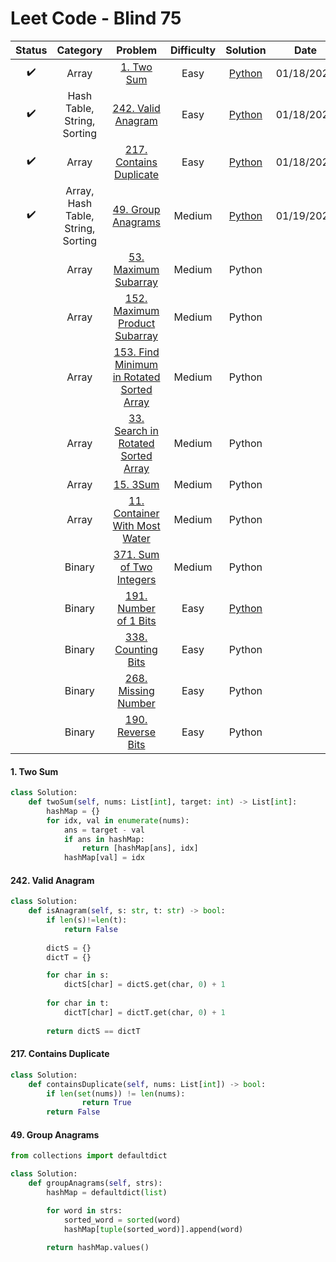 # Leet Code - Blind 75

|Status|Category|Problem|Difficulty|Solution|Date|
|:-:|:-:|:-:|:-:|:-:|:-:|
|:heavy_check_mark:|Array|[1. Two Sum](https://leetcode.com/problems/two-sum/)|Easy|[Python](#1-two-sum)|01/18/2024|
|:heavy_check_mark:|Hash Table, String, Sorting|[242. Valid Anagram](https://leetcode.com/problems/valid-anagram/)|Easy|[Python](#242-valid-anagram)|01/18/2024|
|:heavy_check_mark:|Array|[217. Contains Duplicate](https://leetcode.com/problems/contains-duplicate/)|Easy|[Python](#217-contains-duplicate)|01/18/2024|
|:heavy_check_mark:|Array, Hash Table, String, Sorting|[49. Group Anagrams](https://leetcode.com/problems/group-anagrams/)|Medium|[Python](#49-group-anagrams)|01/19/2024|
||Array|[53. Maximum Subarray](https://leetcode.com/problems/maximum-subarray/)|Medium|Python||
||Array|[152. Maximum Product Subarray](https://leetcode.com/problems/maximum-product-subarray/)|Medium|Python||
||Array|[153. Find Minimum in Rotated Sorted Array](https://leetcode.com/problems/find-minimum-in-rotated-sorted-array/)|Medium|Python||
||Array|[33. Search in Rotated Sorted Array](https://leetcode.com/problems/search-in-rotated-sorted-array/)|Medium|Python||
||Array|[15. 3Sum](https://leetcode.com/problems/3sum/)|Medium|Python||
||Array|[11. Container With Most Water](https://leetcode.com/problems/container-with-most-water/)|Medium|Python||
||Binary|[371. Sum of Two Integers](https://leetcode.com/problems/sum-of-two-integers/)|Medium|Python||
||Binary|[191. Number of 1 Bits](https://leetcode.com/problems/number-of-1-bits/)|Easy|[Python](#191-number-of-1-bits)||
||Binary|[338. Counting Bits](https://leetcode.com/problems/counting-bits/)|Easy|Python||
||Binary|[268. Missing Number](https://leetcode.com/problems/missing-number/)|Easy|Python||
||Binary|[190. Reverse Bits](https://leetcode.com/problems/reverse-bits/)|Easy|Python||

#### 1. Two Sum
```python
class Solution:
    def twoSum(self, nums: List[int], target: int) -> List[int]:
        hashMap = {}
        for idx, val in enumerate(nums):
            ans = target - val
            if ans in hashMap:
                return [hashMap[ans], idx]
            hashMap[val] = idx
```

#### 242. Valid Anagram
```python
class Solution:
    def isAnagram(self, s: str, t: str) -> bool:
        if len(s)!=len(t):
            return False
        
        dictS = {}
        dictT = {}

        for char in s:
            dictS[char] = dictS.get(char, 0) + 1
        
        for char in t:
            dictT[char] = dictT.get(char, 0) + 1
        
        return dictS == dictT
```

#### 217. Contains Duplicate
```python
class Solution:
    def containsDuplicate(self, nums: List[int]) -> bool:
        if len(set(nums)) != len(nums):
                return True
        return False
```

#### 49. Group Anagrams
```python
from collections import defaultdict

class Solution:
    def groupAnagrams(self, strs):
        hashMap = defaultdict(list)

        for word in strs:
            sorted_word = sorted(word)
            hashMap[tuple(sorted_word)].append(word)

        return hashMap.values()
```
